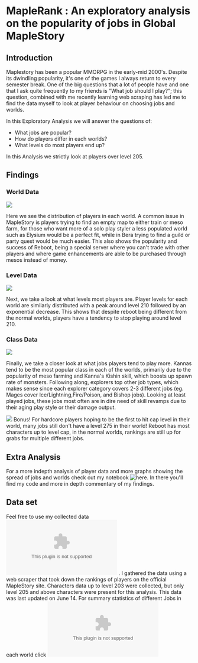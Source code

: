 # MapleRank : An exploratory analysis on the popularity of jobs in Global MapleStory

## Introduction
Maplestory has been a popular MMORPG in the early-mid 2000's. Despite its dwindling popularity, it's one of the games I always return to every semester break. One of the big questions that a lot of people have and one that I ask quite frequently to my friends is "What job should I play?"; this question, combined with me recently learning web scraping has led me to find the data myself to look at player behaviour on choosing jobs and worlds. 

In this Exploratory Analysis we will answer the questions of:
- What jobs are popular?
- How do players differ in each worlds?
- What levels do most players end up?

In this Analysis we strictly look at players over level 205.

## Findings

### World Data

![](https://github.com/kaishuun/Maplestory-Rankings-Exploratory-Analysis/blob/master/Graphs/World%20Distribution.png)

Here we see the distribution of players in each world. A common issue in MapleStory is players trying to find an empty map to either train or meso farm, for those who want more of a solo play styler a less populated world such as Elysium would be a perfect fit, while in Bera trying to find a guild or party quest would be much easier. This also shows the popularity and success of Reboot, being a special server where you can't trade with other players and where game enhancements are able to be purchased through mesos instead of money.

### Level Data
![](https://github.com/kaishuun/Maplestory-Rankings-Exploratory-Analysis/blob/master/Graphs/Level%20Distribution%20per%20world.png)

Next, we take a look at what levels most players are. Player levels for each world are similarly distributed with a peak around level 210 followed by an exponential decrease. This shows that despite reboot being different from the normal worlds, players have a tendency to stop playing around level 210.

### Class Data
![](https://github.com/kaishuun/Maplestory-Rankings-Exploratory-Analysis/blob/master/Graphs/popular%20classes%20for%20each%20world.png)

Finally, we take a closer look at what jobs players tend to play more. Kannas tend to be the most popular class in each of the worlds, primarily due to the popularity of meso farming and Kanna's Kishin skill, which boosts up spawn rate of monsters. Following along, explorers top other job types, which makes sense since each explorer category covers 2-3 different jobs (eg. Mages cover Ice/Lightning,Fire/Poison, and Bishop jobs). Looking at least played jobs, these jobs most often are in dire need of skill revamps due to their aging play style or their damage output.

![](https://github.com/kaishuun/Maplestory-Rankings-Exploratory-Analysis/blob/master/Graphs/Max%20Level%20per%20world.png)
Bonus! For hardcore players hoping to be the first to hit cap level in their world, many jobs still don't have a level 275 in their world! Reboot has most characters up to level cap, in the normal worlds, rankings are still up for grabs for multiple different jobs.

## Extra Analysis 
For a more indepth analysis of player data and more graphs showing the spread of jobs and worlds check out my notebook ![here](https://github.com/kaishuun/Maplestory-Rankings-Exploratory-Analysis/blob/master/Maplestory%20Analysis.ipynb). In there you'll find my code and more in depth commentary of my findings.

## Data set
Feel free to use my collected data ![here](https://github.com/kaishuun/Maplestory-Rankings-Exploratory-Analysis/blob/master/Maplestory%20Rank%20Data.csv) . I gathered the data using a web scraper that took down the rankings of players on the official MapleStory site. Characters data up to level 203 were collected, but only level 205 and above characters were present for this analysis. This data was last updated on June 14. For summary statistics of different Jobs in each world click ![here](https://github.com/kaishuun/Maplestory-Rankings-Exploratory-Analysis/blob/master/Summary%20Statistics.csv)
